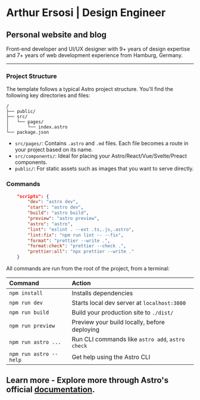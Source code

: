 # Arthur Ersosi | Design Engineer
## Personal website and blog

Front-end developer and UI/UX designer with 9+ years of design expertise and 7+ years of web development experience from Hamburg, Germany.

---

### Project Structure

The template follows a typical Astro project structure. You'll find the following key directories and files:

```
/
├── public/
├── src/
│   └── pages/
│       └── index.astro
└── package.json
```

- `src/pages/`: Contains `.astro` and `.md` files. Each file becomes a route in your project based on its name.
- `src/components/`: Ideal for placing your Astro/React/Vue/Svelte/Preact components.
- `public/`: For static assets such as images that you want to serve directly.

### Commands

```json
	"scripts": {
		"dev": "astro dev",
		"start": "astro dev",
		"build": "astro build",
		"preview": "astro preview",
		"astro": "astro",
		"lint": "eslint . --ext .ts,.js,.astro",
		"lint:fix": "npm run lint -- --fix",
		"format": "prettier --write .",
		"format:check": "prettier --check .",
		"prettier:all": "npx prettier --write ."
	}
```

All commands are run from the root of the project, from a terminal:

| Command                | Action                                           |
| :--------------------- | :----------------------------------------------- |
| `npm install`          | Installs dependencies                            |
| `npm run dev`          | Starts local dev server at `localhost:3000`      |
| `npm run build`        | Build your production site to `./dist/`          |
| `npm run preview`      | Preview your build locally, before deploying     |
| `npm run astro ...`    | Run CLI commands like `astro add`, `astro check` |
| `npm run astro --help` | Get help using the Astro CLI                     |

## Learn more - Explore more through Astro's official [documentation](https://docs.astro.build).

